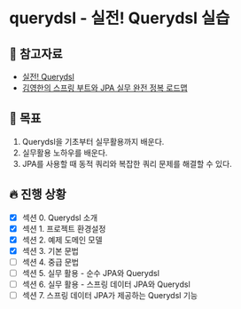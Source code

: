 # querydsl - 실전! Querydsl 실습

## 📘 참고자료

- [실전! Querydsl](https://www.inflearn.com/course/Querydsl-%EC%8B%A4%EC%A0%84)
- [김영한의 스프링 부트와 JPA 실무 완전 정복 로드맵](https://www.inflearn.com/roadmaps/149)

## 🧸 목표
1. Querydsl을 기초부터 실무활용까지 배운다.  
2. 실무활용 노하우를 배운다.  
3. JPA를 사용할 때 동적 쿼리와 복잡한 쿼리 문제를 해결할 수 있다.  

## 🔥 진행 상황
- [X] 섹션 0. Querydsl 소개
- [X] 섹션 1. 프로젝트 환경설정
- [X] 섹션 2. 예제 도메인 모델
- [X] 섹션 3. 기본 문법
- [ ] 섹션 4. 중급 문법
- [ ] 섹션 5. 실무 활용 - 순수 JPA와 Querydsl
- [ ] 섹션 6. 실무 활용 - 스프링 데이터 JPA와 Querydsl
- [ ] 섹션 7. 스프링 데이터 JPA가 제공하는 Querydsl 기능
